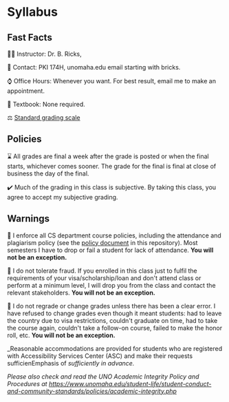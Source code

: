 # Syllabus

## Fast Facts

:man_teacher: Instructor: Dr. B. Ricks,  

:email: Contact: PKI 174H, unomaha.edu email starting with bricks.

:watch: Office Hours: Whenever you want. For best result, email me to make an appointment.

:closed_book: Textbook: None required.

:balance_scale: [Standard grading scale](https://github.com/bricksphd/teaching/blob/master/GradingScale.md)

## Policies

:hourglass: All grades are final a week after the grade is posted or when the final starts, whichever comes sooner. The grade for the final is final at close of business the day of the final.

:heavy_check_mark: Much of the grading in this class is subjective.  By taking this class, you agree to accept my subjective grading.
 
 ## Warnings

:rotating_light: I enforce all CS department course policies, including the attendance and plagiarism policy (see the [policy document](https://github.com/bricksphd/teaching/blob/master/CSPolicies.docx) in this repository). 
Most semesters I have to drop or fail a student for lack of attendance. 
**You will not be an exception.** 

:rotating_light: I do not tolerate fraud. If you enrolled in this class just to fulfil the requirements of your visa/scholarship/loan and don't attend class or perform at a minimum level, I will drop you from the class and contact the relevant stakeholders. **You will not be an exception.** 

:rotating_light: I do not regrade or change grades unless there has been a clear error. I have refused to change grades even though it meant students: had to leave the country due to visa restrictions,  couldn't graduate on time, had to take the course again, couldn't take a follow-on course, failed to make the honor roll, etc. **You will not be an exception.** 




_Reasonable accommodations are provided for students who are registered with Accessibility Services Center (ASC) and make their requests sufficienEmphasis of _sufficiently in advance._

_Please also check and read the UNO Academic Integrity Policy and Procedures at https://www.unomaha.edu/student-life/student-conduct-and-community-standards/policies/academic-integrity.php_
